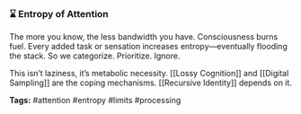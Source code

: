 ### **⌛ Entropy of Attention**

The more you know, the less bandwidth you have. Consciousness burns fuel. Every added task or sensation increases entropy—eventually flooding the stack. So we categorize. Prioritize. Ignore.

This isn’t laziness, it’s metabolic necessity. [[Lossy Cognition]] and [[Digital Sampling]] are the coping mechanisms. [[Recursive Identity]] depends on it.

**Tags:** #attention #entropy #limits #processing